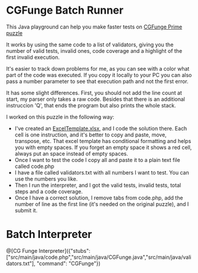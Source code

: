# CGFunge Batch Runner

This Java playground can help you make faster tests on [CGFunge Prime puzzle](https://www.codingame.com/ide/puzzle/cgfunge-prime) 

It works by using the same code to a list of validators, giving you the number of valid tests, invalid ones, code coverage and a highlight of the first invalid execution.

It's easier to track down problems for me, as you can see with a color what part of the code was executed. If you copy it locally to your PC you can also pass a number parameter to see that execution path and not the first error.

It has some slight differences. First, you should not add the line count at start, my parser only takes a raw code. Besides that there is an additional instruccion 'Q', that ends the program but also prints the whole stack.

I worked on this puzzle in the following way:

* I've created an [ExcelTemplate.xlsx](https://github.com/marchete/CGFunge-Interpreter/raw/master/java-project/src/main/java/ExcelTemplate.xlsx), and I code the solution there. Each cell is one instruction, and it's better to copy and paste, move, transpose, etc. That excel template has conditional formatting and helps you with empty spaces. If you forget an empty space it shows a red cell, always put an space instead of empty spaces.
* Once I want to test the code I copy all and paste it to a plain text file called code.php
* I have a file called validators.txt with all numbers I want to test. You can use the numbers you like.
* Then I run the interpreter, and I got the valid tests, invalid tests, total steps and a code coverage.
* Once I have a correct solution, I remove tabs from code.php, add the number of line as the first line (it's needed on the original puzzle), and I submit it.

# Batch Interpreter

@[CG Funge Interpreter]({"stubs": ["src/main/java/code.php","src/main/java/CGFunge.java","src/main/java/validators.txt"], "command": "CGFunge"})

